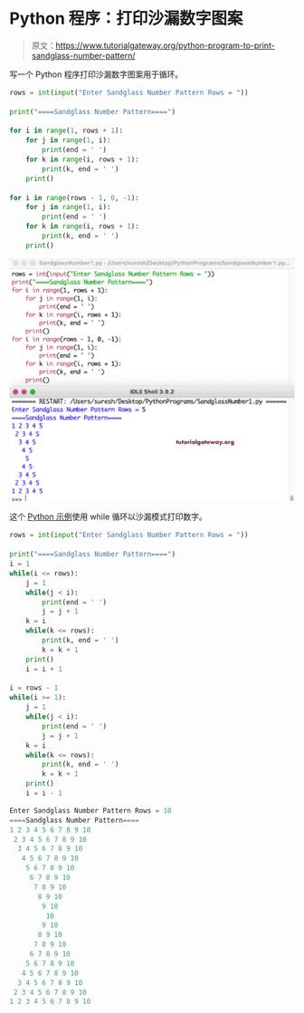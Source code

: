 # Python 程序：打印沙漏数字图案

> 原文：<https://www.tutorialgateway.org/python-program-to-print-sandglass-number-pattern/>

写一个 Python 程序打印沙漏数字图案用于循环。

```py
rows = int(input("Enter Sandglass Number Pattern Rows = "))

print("====Sandglass Number Pattern====")

for i in range(1, rows + 1):
    for j in range(1, i):
        print(end = ' ')
    for k in range(i, rows + 1):
        print(k, end = ' ')                
    print()

for i in range(rows - 1, 0, -1):
    for j in range(1, i):
        print(end = ' ')
    for k in range(i, rows + 1):
        print(k, end = ' ')      
    print()
```

![Python program to Print Sandglass Number Pattern](img/0cec986bcb8cc8955e695f0f2c074fc7.png)

这个 [Python 示例](https://www.tutorialgateway.org/python-programming-examples/)使用 while 循环以沙漏模式打印数字。

```py
rows = int(input("Enter Sandglass Number Pattern Rows = "))

print("====Sandglass Number Pattern====")
i = 1
while(i <= rows):
    j = 1
    while(j < i):
        print(end = ' ')
        j = j + 1
    k = i
    while(k <= rows):
        print(k, end = ' ')
        k = k + 1
    print()
    i = i + 1

i = rows - 1
while(i >= 1):
    j = 1
    while(j < i):
        print(end = ' ')
        j = j + 1
    k = i
    while(k <= rows):
        print(k, end = ' ')
        k = k + 1   
    print()
    i = i - 1
```

```py
Enter Sandglass Number Pattern Rows = 10
====Sandglass Number Pattern====
1 2 3 4 5 6 7 8 9 10 
 2 3 4 5 6 7 8 9 10 
  3 4 5 6 7 8 9 10 
   4 5 6 7 8 9 10 
    5 6 7 8 9 10 
     6 7 8 9 10 
      7 8 9 10 
       8 9 10 
        9 10 
         10 
        9 10 
       8 9 10 
      7 8 9 10 
     6 7 8 9 10 
    5 6 7 8 9 10 
   4 5 6 7 8 9 10 
  3 4 5 6 7 8 9 10 
 2 3 4 5 6 7 8 9 10 
1 2 3 4 5 6 7 8 9 10 
```